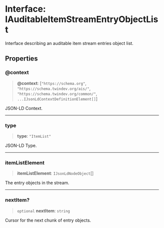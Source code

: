 # Interface: IAuditableItemStreamEntryObjectList

Interface describing an auditable item stream entries object list.

## Properties

### @context

> **@context**: \[`"https://schema.org"`, `"https://schema.twindev.org/ais/"`, `"https://schema.twindev.org/common/"`, `...IJsonLdContextDefinitionElement[]`\]

JSON-LD Context.

***

### type

> **type**: `"ItemList"`

JSON-LD Type.

***

### itemListElement

> **itemListElement**: `IJsonLdNodeObject`[]

The entry objects in the stream.

***

### nextItem?

> `optional` **nextItem**: `string`

Cursor for the next chunk of entry objects.
